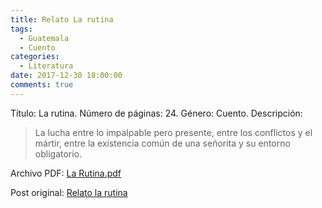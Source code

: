 ```yaml
---
title: Relato La rutina
tags:
  - Guatemala
  - Cuento
categories:
  - Literatura
date: 2017-12-30 18:00:00
comments: true
---
```

Título: La rutina.
Número de páginas: 24.
Género: Cuento.
Descripción: 
> La lucha entre lo impalpable pero presente, entre los conflictos y el mártir, entre la existencia común de una señorita y su entorno obligatorio.

Archivo PDF: [La Rutina.pdf](http://www.estuardolh.tk/theme/pdf/La_rutina.pdf)

Post original: [Relato la rutina](http://www.estuardolh.tk/relato-la-rutina.html)